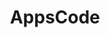 ---
codehost: https://github.com/https://github.com/pharmer/pharmer
facebook: https://facebook.com/appscode
logohandle: appscode
sort: appscode
title: AppsCode
twitter: https://x.com/AppsCodeHQ
website: https://appscode.com/products/pharmer/
youtube: https://youtube.com/c/appscode
---